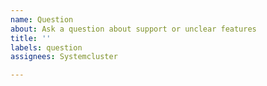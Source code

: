 ```yaml
---
name: Question
about: Ask a question about support or unclear features
title: ''
labels: question
assignees: Systemcluster

---
```


